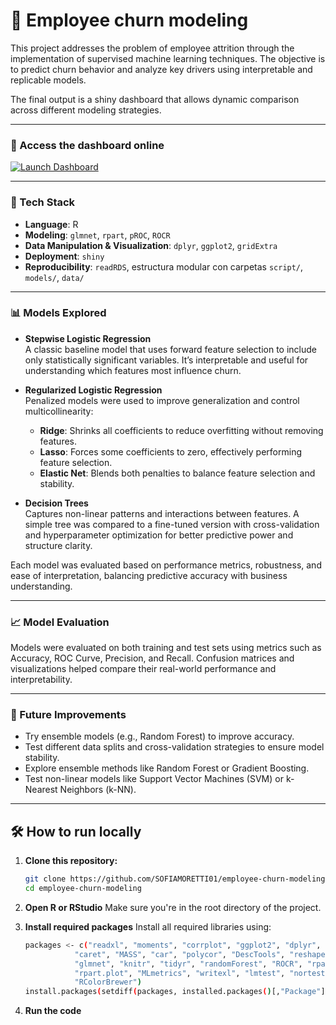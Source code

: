 # 👥 Employee churn modeling

This project addresses the problem of employee attrition through the implementation of supervised machine learning techniques. 
The objective is to predict churn behavior and analyze key drivers using interpretable and replicable models. 

The final output is a shiny dashboard that allows dynamic comparison across different modeling strategies.

---

### 🔗 Access the dashboard online

<a href="https://sofia-moretti.shinyapps.io/05_churn/" target="_blank">
  <img src="https://img.shields.io/badge/Launch-Dashboard-blue?style=for-the-badge&logo=R" alt="Launch Dashboard">
</a>

---

### 🧰 Tech Stack

- **Language**: R  
- **Modeling**: `glmnet`, `rpart`, `pROC`, `ROCR`  
- **Data Manipulation & Visualization**: `dplyr`, `ggplot2`, `gridExtra`  
- **Deployment**: `shiny`  
- **Reproducibility**: `readRDS`, estructura modular con carpetas `script/`, `models/`, `data/`

---

### 📊 Models Explored

- **Stepwise Logistic Regression**  
  A classic baseline model that uses forward feature selection to include only statistically significant variables. It’s interpretable and useful for understanding which features most influence churn.

- **Regularized Logistic Regression**  
  Penalized models were used to improve generalization and control multicollinearity:
  - **Ridge**: Shrinks all coefficients to reduce overfitting without removing features.
  - **Lasso**: Forces some coefficients to zero, effectively performing feature selection.
  - **Elastic Net**: Blends both penalties to balance feature selection and stability.

- **Decision Trees**  
  Captures non-linear patterns and interactions between features. A simple tree was compared to a fine-tuned version with cross-validation and hyperparameter optimization for better predictive power and structure clarity.

Each model was evaluated based on performance metrics, robustness, and ease of interpretation, balancing predictive accuracy with business understanding.

---

### 📈 Model Evaluation

Models were evaluated on both training and test sets using metrics such as Accuracy, ROC Curve, Precision, and Recall. Confusion matrices and visualizations helped compare their real-world performance and interpretability.

---

### 🚀 Future Improvements

- Try ensemble models (e.g., Random Forest) to improve accuracy.
- Test different data splits and cross-validation strategies to ensure model stability.
- Explore ensemble methods like Random Forest or Gradient Boosting.
- Test non-linear models like Support Vector Machines (SVM) or k-Nearest Neighbors (k-NN).
---

## 🛠️ How to run locally

1. **Clone this repository:**
   ```bash
   git clone https://github.com/SOFIAMORETTI01/employee-churn-modeling.git
   cd employee-churn-modeling

2. **Open R or RStudio**
Make sure you're in the root directory of the project.

3. **Install required packages**
   Install all required libraries using:
   ```bash
   packages <- c("readxl", "moments", "corrplot", "ggplot2", "dplyr", "gridExtra",
              "caret", "MASS", "car", "polycor", "DescTools", "reshape2", "pROC",
              "glmnet", "knitr", "tidyr", "randomForest", "ROCR", "rpart",
              "rpart.plot", "MLmetrics", "writexl", "lmtest", "nortest", "rattle",
              "RColorBrewer")
   install.packages(setdiff(packages, installed.packages()[,"Package"]))

4. **Run the code**


